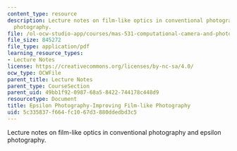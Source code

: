 ```yaml
---
content_type: resource
description: Lecture notes on film-like optics in conventional photography and epsilon
  photography.
file: /ol-ocw-studio-app/courses/mas-531-computational-camera-and-photography-fall-2009/5c335837f664fc1067d3880ddedbd3c5_MITMAS_531F09_lec03_notes.pdf
file_size: 845272
file_type: application/pdf
learning_resource_types:
- Lecture Notes
license: https://creativecommons.org/licenses/by-nc-sa/4.0/
ocw_type: OCWFile
parent_title: Lecture Notes
parent_type: CourseSection
parent_uid: 49bb1f92-0987-68a5-8422-744178c448d9
resourcetype: Document
title: Epsilon Photography-Improving Film-like Photography
uid: 5c335837-f664-fc10-67d3-880ddedbd3c5
---
```

Lecture notes on film-like optics in conventional photography and epsilon photography.